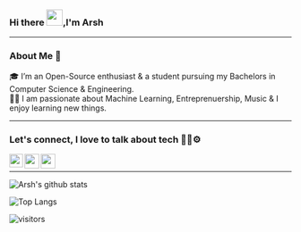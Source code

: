 ### Hi there  <img src="https://github.com/TheDudeThatCode/TheDudeThatCode/blob/master/Assets/Hi.gif" width="29">,I'm Arsh
---

### About Me 🚀
🎓 I’m an Open-Source enthusiast & a student pursuing my Bachelors in Computer Science & Engineering. </br>
👨‍💻  I am passionate about Machine Learning, Entreprenuership, Music & I enjoy learning new things. </br>


---

### Let's connect, I love to talk about tech 🧑‍💻⚙️
<a href="https://www.linkedin.com/in/arsh-raina-b0b0b122a/">
  <img align="left" width="24px" src="https://cdn-icons-png.flaticon.com/512/3536/3536505.png"  />
</a>
<a href="https://twitter.com/arshraina21">
  <img align="left" width="26px" src="https://cdn-icons-png.flaticon.com/512/3256/3256013.png" />
</a>
<a href="https://medium.com/@Arshraichura8">
  <img align="left" width="26px" src="https://cdn-icons-png.flaticon.com/512/5968/5968933.png" />
</a>

<br />

---

![Arsh's github stats](https://github-readme-stats.vercel.app/api?username=arshraina&show_icons=true&theme=dracula)

![Top Langs](https://github-readme-stats.vercel.app/api/top-langs/?username=arshraina&layout=compact&theme=dracula)

![visitors](https://visitor-badge.laobi.icu/badge?page_id=arshraina.arshraina)

